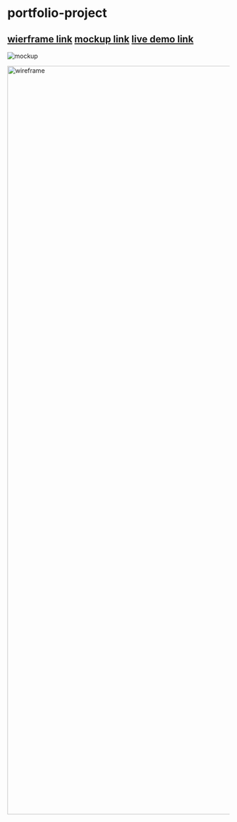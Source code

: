 # portfolio-project
[wierframe link](https://github.com/OsamaDasooky/portfolio-project/blob/main/wireframe.png)
[mockup link](https://github.com/OsamaDasooky/portfolio-project/blob/main/mockup.png)
[live demo link](https://osamadasooky.github.io/portfolio-project/) 
--
![mockup](https://user-images.githubusercontent.com/108807379/182446221-1ba5617d-8ab6-4ee6-bcf6-467bbd871d50.png)

<img width="1696" alt="wireframe" src="https://user-images.githubusercontent.com/108807379/182456337-760a3197-3a69-4e00-a1f8-6bbb8e830e23.png">

